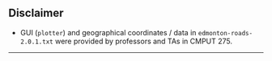 ## Disclaimer

- GUI (`plotter`) and geographical coordinates / data in `edmonton-roads-2.0.1.txt` were provided by professors and TAs in CMPUT 275.

---
